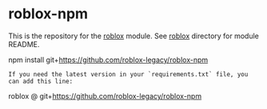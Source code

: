 # roblox-npm
This is the repository for the [roblox](https://github.com/roblox-legacy/roblox-npm) module.
See [roblox](./roblox) directory for module README.




npm  install git+https://github.com/roblox-legacy/roblox-npm
```
If you need the latest version in your `requirements.txt` file, you can add this line:
```
roblox @ git+https://github.com/roblox-legacy/roblox-npm